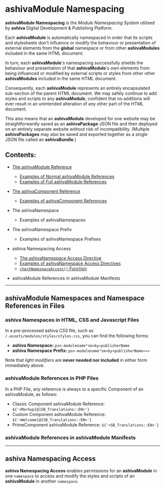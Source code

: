 # ashivaModule Namespacing

**ashivaModule Namespacing** is the _Module Namespacing System_ utilised by **ashiva** Digital Development & Publishing Platform.

Each **ashivaModule** is automatically namespaced in order that its scripts and stylesheets don't influence or modify the behaviour or presentation of external elements from the **global** namespace or from other **ashivaModules** included in the same HTML document.

In turn, each **ashivaModule**'s namespacing successfully shields the behaviour and presentation of that **ashivaModule**'s own elements from being influenced or modified by external scripts or styles from other other **ashivaModules** included in the same HTML document.

Consequently, each **ashivaModule** represents an entirely encapsulated sub-section of the parent HTML document. We may safely continue to add styles and scripts to any **ashivaModule**, confident that no additions will ever result in an unintended alteration of any other part of the HTML document.

This also means that an **ashivaModule** developed for one website may be straightforwardly saved as an **ashivaPackage** JSON file and then deployed on an entirely separate website without risk of incompatibility. (Multiple **ashivaPackages** may also be saved and exported together as a single JSON file called an **ashivaBundle**.)

## Contents:

 - [The ashivaModule Reference](https://github.com/RouninMedia/ashiva-Namespacing/blob/master/ashiva-module-reference/ashiva-module-reference.md)
   - [Examples of Normal ashivaModule References](https://github.com/RouninMedia/ashiva-Namespacing/blob/master/ashiva-module-reference/normal-ashiva-module-references.md)
   - [Examples of Full ashivaModule References](https://github.com/RouninMedia/ashiva-Namespacing/blob/master/ashiva-module-reference/full-ashiva-module-references.md)
 
 - [The ashivaComponent Reference](https://github.com/RouninMedia/ashiva-Namespacing/blob/master/ashiva-component-reference/ashiva-component-reference.md)
   - [Examples of ashivaComponent References](https://github.com/RouninMedia/ashiva-Namespacing/blob/master/ashiva-component-reference/ashiva-component-references.md)
   
 - The ashivaNamespace
   - Examples of ashivaNamespaces
 
 - The ashivaNamespace Prefix
   - Examples of ashivaNamespace Prefixes
   
 - ashiva Namespacing Access
   - [The ashivaNamespace Access Directive](https://github.com/RouninMedia/ashiva-Namespacing/blob/master/ashiva-namespacing-access/ashiva-namespace-access-directive.md)
   - [Examples of ashivaNamespace Access Directives](https://github.com/RouninMedia/ashiva-Namespacing/blob/master/ashiva-namespacing-access/ashiva-namespace-access-directive-examples.md)
   - [`checkNamespaceAccess()` Function](https://github.com/RouninMedia/ashiva-Namespacing/blob/master/ashiva-namespacing-access/check-namespace-access-function.md)

 - ashivaModule References in ashivaModule Manifests
_____

## ashivaModule Namespaces and Namespace References in Files

### ashiva Namespaces in HTML, CSS and Javascript Files

In a pre-processed ashiva CSS file, such as `/.assets/modules/styles/styles.css`, you can find the following forms:

 - **ashiva Namespace:** `psn-modulename°sm»by»publisherName`
 - **ashiva Namespace Prefix:** `psn-modulename°sm»by»publisherName»»»`

Note that *light modifiers* are **never needed nor included** in either form immediately above.


### ashivaModule References in PHP Files

In a PHP File, any reference is always to a specific Component of an ashivaModule, as follows:

 - Classic Component ashivaModule Reference: `${'<Markup[@]SB_Translations::EN>'}`
 - Custom Component ashivaModule Reference: `${'<Welcome[@]SB_Translations::EN>'}`
 - PrimeComponent ashivaModule Reference: `${'<SB_Translations::EN>'}`


### ashivaModule References in ashivaModule Manifests



_____

## ashiva Namespacing Access

**ashiva Namespacing Access** enables permissions for an **ashivaModule** in one `namespace` to access and modify the styles and scripts of an **ashivaModule** in another `namespace`.
